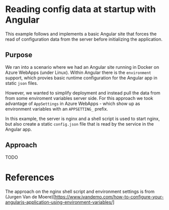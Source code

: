 # Reading config data at startup with Angular
This example follows and implements a basic Angular site that forces the read of configuration data from the server before initializing the application.

## Purpose
We ran into a scenario where we had an Angular site running in Docker on Azure WebApps (under Linux). Within Angular there is the `environment` support, which provies basic runtime configuration for the Angular app in static `json` files.

However, we wanted to simplify deployment and instead pull the data from from some enviroment variables server side. For this approach we took advantage of `AppSettings` in Azure WebApps - which show up as environment variables with an `APPSETTING_` prefix.

In this example, the server is nginx and a shell script is used to start nginx, but also create a static `config.json` file that is read by the service in the Angular app.

## Approach
TODO


# References
The approach on the nginx shell script and environment settings is from (Jurgen Van de Moere)[https://www.jvandemo.com/how-to-configure-your-angularjs-application-using-environment-variables/]

